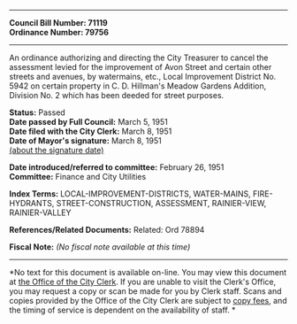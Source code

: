 * * * * *  
  
**Council Bill Number: [](#h0)[](#h2)71119**   
**Ordinance Number: 79756**  
  
* * * * *  
  
An ordinance authorizing and directing the City Treasurer to cancel the assessment levied for the improvement of Avon Street and certain other streets and avenues, by watermains, etc., Local Improvement District No. 5942 on certain property in C. D. Hillman's Meadow Gardens Addition, Division No. 2 which has been deeded for street purposes.  
  
**Status:** Passed   
**Date passed by Full Council:** March 5, 1951   
**Date filed with the City Clerk:** March 8, 1951   
**Date of Mayor's signature:** March 8, 1951   
[(about the signature date)](/~public/approvaldate.htm)   
  
  
**Date introduced/referred to committee:** February 26, 1951   
**Committee:** Finance and City Utilities   
  
**Index Terms:** LOCAL-IMPROVEMENT-DISTRICTS, WATER-MAINS, FIRE-HYDRANTS, STREET-CONSTRUCTION, ASSESSMENT, RAINIER-VIEW, RAINIER-VALLEY  
  
**References/Related Documents:** Related: Ord 78894  
  
**Fiscal Note:** *(No fiscal note available at this time)*  
  
* * * * *  
  
*No text for this document is available on-line. You may view this document at [the Office of the City Clerk](http://www.seattle.gov/leg/clerk/contactUs.htm). If you are unable to visit the Clerk's Office, you may request a copy or scan be made for you by Clerk staff. Scans and copies provided by the Office of the City Clerk are subject to [copy fees](http://clerk.seattle.gov/~public/clerkfees.htm), and the timing of service is dependent on the availability of staff. *  
  
  
